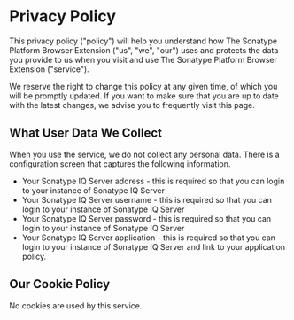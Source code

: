 # Privacy Policy

This privacy policy ("policy") will help you understand how The Sonatype Platform Browser Extension ("us", "we", "our") uses and protects the data you provide to us when you visit and use The Sonatype Platform Browser Extension ("service").

We reserve the right to change this policy at any given time, of which you will be promptly updated. If you want to make sure that you are up to date with the latest changes, we advise you to frequently visit this page.

## What User Data We Collect

When you use the service, we do not collect any personal data. There is a configuration screen that captures the following information.

-   Your Sonatype IQ Server address - this is required so that you can login to your instance of Sonatype IQ Server
-   Your Sonatype IQ Server username - this is required so that you can login to your instance of Sonatype IQ Server
-   Your Sonatype IQ Server password - this is required so that you can login to your instance of Sonatype IQ Server
-   Your Sonatype IQ Server application - this is required so that you can login to your instance of Sonatype IQ Server and link to your application policy.

## Our Cookie Policy

No cookies are used by this service.
